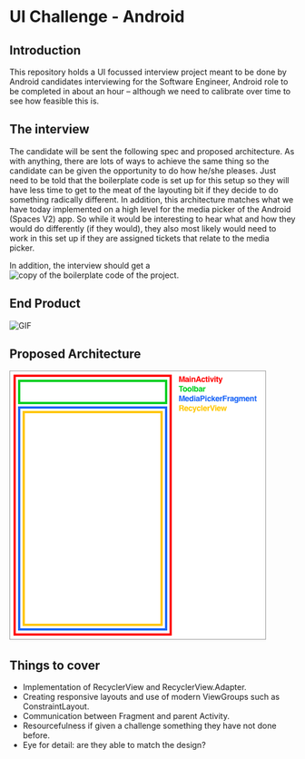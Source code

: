 # UI Challenge - Android

## Introduction
This repository holds a UI focussed interview project meant to be done by Android candidates interviewing for the Software Engineer, Android role to be completed in about an hour – although we need to calibrate over time to see how feasible this is.

## The interview
The candidate will be sent the following spec and proposed architecture. As with anything, there are lots of ways to achieve the same thing so the candidate can be given the opportunity to do how he/she pleases. Just need to be told that the boilerplate code is set up for this setup so they will have less time to get to the meat of the layouting bit if they decide to do something radically different. In addition, this architecture matches what we have today implemented on a high level for the media picker of the Android (Spaces V2) app. So while it would be interesting to hear what and how they would do differently (if they would), they also most likely would need to work in this set up if they are assigned tickets that relate to the media picker.

In addition, the interview should get a ![copy of the boilerplate code of the project](https://github.com/airtimemedia/uichallenge-android/tree/master/UIChallenge-Boilerplate).

## End Product
![GIF](assets/UIChallengeGIF.gif)

## Proposed Architecture
![Architecture](assets/Architecture.png)

## Things to cover
* Implementation of RecyclerView and RecyclerView.Adapter.
* Creating responsive layouts and use of modern ViewGroups such as ConstraintLayout.
* Communication between Fragment and parent Activity.
* Resourcefulness if given a challenge something they have not done before.
* Eye for detail: are they able to match the design?
